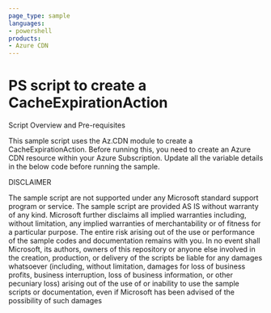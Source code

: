 ```yaml
---
page_type: sample
languages:
- powershell
products:
- Azure CDN
---
```



# PS script to create a CacheExpirationAction

 Script Overview and Pre-requisites
 
 This sample script uses the Az.CDN module to create a CacheExpirationAction.
 Before running this, you need to create an Azure CDN resource within your Azure Subscription.
 Update all the variable details in the below code before running the sample.
 
 DISCLAIMER

The sample script are not supported under any Microsoft standard support program or service. The sample script are provided AS IS without warranty of any kind. Microsoft further disclaims all implied warranties including, without limitation, any implied warranties of merchantability or of fitness for a particular purpose. The entire risk arising out of the use or performance of the sample codes and documentation remains with you. In no event shall Microsoft, its authors, owners of this repository or anyone else involved in the creation, production, or delivery of the scripts be liable for any damages whatsoever (including, without limitation, damages for loss of business profits, business interruption, loss of business information, or other pecuniary loss) arising out of the use of or inability to use the sample scripts or documentation, even if Microsoft has been advised of the possibility of such damages 

